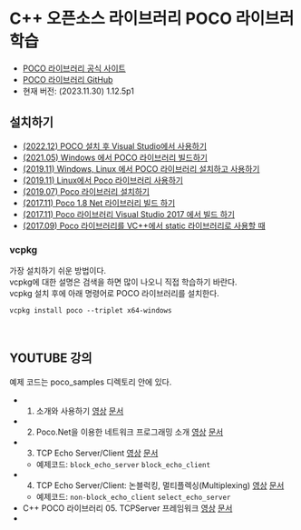 # C++ 오픈소스 라이브러리 POCO 라이브러 학습
- [POCO 라이브러리 공식 사이트](https://pocoproject.org/ )  
- [POCO 라이브러리 GitHub](https://github.com/pocoproject/poco )  
- 현재 버전: (2023.11.30) 1.12.5p1
  
  
## 설치하기 
- [(2022.12) POCO 설치 후 Visual Studio에서 사용하기](https://smoh.tistory.com/482 )
- [(2021.05) Windows 에서 POCO 라이브러리 빌드하기](https://blog.naver.com/sonmg/222348986911 )
- [(2019.11) Windows, Linux 에서 POCO 라이브러리 설치하고 사용하기](./docs/build_2019-11.md )
- [(2019.11) Linux에서 Poco 라이브러리 사용하기](https://docs.google.com/document/d/17QCamZ0KrLKrnKAFg375EfTWy61QhgWqaswoYAIM9fo/edit?usp=sharing )
- [(2019.07) Poco 라이브러리 설치하기](https://jacking75.github.io/C++_poco_install/ )  
- [(2017.11) Poco 1.8 Net 라이브러리 빌드 하기](https://jacking75.github.io/cpp_poco_net_1-8_build/)
- [(2017.11) Poco 라이브러리 Visual Studio 2017 에서 빌드 하기](https://jacking75.github.io/cpp_poco_build_vs2017/ )
- [(2017.09) Poco 라이브러리를 VC++에서 static 라이브러리로 사용할 때](https://jacking75.github.io/C++_poco_use_static_lib/ )
  
   
### vcpkg 
가장 설치하기 쉬운 방법이다.  
vcpkg에 대한 설명은 검색을 하면 많이 나오니 직접 학습하기 바란다.  
vcpkg 설치 후에 아래 명령어로 POCO 라이브러리를 설치한다.  
```
vcpkg install poco --triplet x64-windows
```  
   
<br>     
   
   
## YOUTUBE 강의 
예제 코드는 poco_samples 디렉토리 안에 있다.  
     
- 01. 소개와 사용하기 [영상](https://youtu.be/GFU1HxxVKx0?si=9OiLYIoqFlaVPb4k ) [문서](https://docs.google.com/presentation/d/e/2PACX-1vSOnOCrEOzG2ibKyQhjEtWlvbROCwbn7S6ZihGm3fIuqZ0WOKiKyCqoEJQ8XakRH3mLcUFfmW-jkONJ/pub?start=false&loop=false&delayms=3000 )
- 02. Poco.Net을 이용한 네트워크 프로그래밍 소개 [영상](https://youtu.be/g49BA8I9aQ8?si=FCSpYFZMk9ej4USd ) [문서](https://docs.google.com/presentation/d/e/2PACX-1vSky41dsHEnn5SktQp__a3LfFree7hobZiHhKCtXovXecLphOdctzMf41CEGG2YRjcW_vGQJ4HM4t4N/pub?start=false&loop=false&delayms=3000 )
- 03. TCP Echo Server/Client [영상](https://youtu.be/U6VgV_vTa8w?si=RoUNOIkF1toictFA )  [문서](https://docs.google.com/presentation/d/e/2PACX-1vRhVRYBCO6QgAygV271R9unpvJ8A5C9bmeneJQsl_UoeBVNAndtjnj9pXNBgbln9_Db5oZ6JTTOhM_p/pub?slide=id.p1 ) 
    - 예제코드: `block_echo_server`  `block_echo_client`  
- 04. TCP Echo Server/Client: 논블럭킹, 멀티플렉싱(Multiplexing) [영상](https://youtu.be/U7jUTEcYQ-k)  [문서](https://docs.google.com/presentation/d/e/2PACX-1vS9NK6HHr9thb4jPDKDUegvvzr3iQHhJ8-FofLmztr--FtSh5xhCoe9DqbjYjLXo2y0mY3d5o-iRtkw/pub?start=false&loop=false&delayms=3000 )
    - 예제코드: `non-block_echo_client`   `select_echo_server`  
- C++ POCO 라이브러리 05. TCPServer 프레임워크  [영상](https://youtu.be/fBCVKPasJOw )   [문서](https://docs.google.com/presentation/d/e/2PACX-1vS7BUbQLwPK9m75016xyUBCNWASKBRVeERk8DrEIZNj0DOEaqtj-qLBpnsKv9CeT44Jp-CGYX9G8F4O/pub?start=false&loop=false&delayms=3000  )
- 

  
   